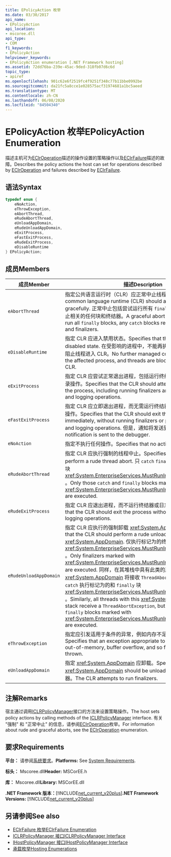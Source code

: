 ```yaml
---
title: EPolicyAction 枚举
ms.date: 03/30/2017
api_name:
- EPolicyAction
api_location:
- mscoree.dll
api_type:
- COM
f1_keywords:
- EPolicyAction
helpviewer_keywords:
- EPolicyAction enumeration [.NET Framework hosting]
ms.assetid: 72dd76ba-239e-45ac-9ded-318fb07d6c6d
topic_type:
- apiref
ms.openlocfilehash: 901c62e6f2519fc4f9251f348c77b11bbe0992be
ms.sourcegitcommit: da21fc5a8cce1e028575acf31974681a1bc5aeed
ms.translationtype: MT
ms.contentlocale: zh-CN
ms.lasthandoff: 06/08/2020
ms.locfileid: "84504340"
---
```

# <a name="epolicyaction-enumeration"></a><span data-ttu-id="f2020-102">EPolicyAction 枚举</span><span class="sxs-lookup"><span data-stu-id="f2020-102">EPolicyAction Enumeration</span></span>
<span data-ttu-id="f2020-103">描述主机可为[EClrOperation](eclroperation-enumeration.md)描述的操作设置的策略操作以及[EClrFailure](eclrfailure-enumeration.md)描述的故障。</span><span class="sxs-lookup"><span data-stu-id="f2020-103">Describes the policy actions the host can set for operations described by [EClrOperation](eclroperation-enumeration.md) and failures described by [EClrFailure](eclrfailure-enumeration.md).</span></span>  
  
## <a name="syntax"></a><span data-ttu-id="f2020-104">语法</span><span class="sxs-lookup"><span data-stu-id="f2020-104">Syntax</span></span>  
  
```cpp  
typedef enum {  
    eNoAction,  
    eThrowException,  
    eAbortThread,  
    eRudeAbortThread,  
    eUnloadAppDomain,  
    eRudeUnloadAppDomain,  
    eExitProcess,  
    eFastExitProcess,  
    eRudeExitProcess,  
    eDisableRuntime  
} EPolicyAction;  
```  
  
## <a name="members"></a><span data-ttu-id="f2020-105">成员</span><span class="sxs-lookup"><span data-stu-id="f2020-105">Members</span></span>  
  
|<span data-ttu-id="f2020-106">成员</span><span class="sxs-lookup"><span data-stu-id="f2020-106">Member</span></span>|<span data-ttu-id="f2020-107">描述</span><span class="sxs-lookup"><span data-stu-id="f2020-107">Description</span></span>|  
|------------|-----------------|  
|`eAbortThread`|<span data-ttu-id="f2020-108">指定公共语言运行时（CLR）应正常中止线程。</span><span class="sxs-lookup"><span data-stu-id="f2020-108">Specifies that the common language runtime (CLR) should abort the thread gracefully.</span></span> <span data-ttu-id="f2020-109">正常中止包括尝试运行所有 `finally` 块、 `catch` 与线程中止相关的任何块和终结器。</span><span class="sxs-lookup"><span data-stu-id="f2020-109">A graceful abort includes attempts to run all `finally` blocks, any `catch` blocks related to thread aborts, and finalizers.</span></span>|  
|`eDisableRuntime`|<span data-ttu-id="f2020-110">指定 CLR 应进入禁用状态。</span><span class="sxs-lookup"><span data-stu-id="f2020-110">Specifies that the CLR should enter a disabled state.</span></span> <span data-ttu-id="f2020-111">在受影响的进程中，不能再执行其他托管代码，并且阻止线程进入 CLR。</span><span class="sxs-lookup"><span data-stu-id="f2020-111">No further managed code can be executed in the affected process, and threads are blocked from entering the CLR.</span></span>|  
|`eExitProcess`|<span data-ttu-id="f2020-112">指定 CLR 应尝试正常退出进程，包括运行终结器并执行清理和日志记录操作。</span><span class="sxs-lookup"><span data-stu-id="f2020-112">Specifies that the CLR should attempt a graceful exit of the process, including running finalizers and performing cleanup and logging operations.</span></span>|  
|`eFastExitProcess`|<span data-ttu-id="f2020-113">指定 CLR 应立即退出进程，而无需运行终结器或执行清理和日志记录操作。</span><span class="sxs-lookup"><span data-stu-id="f2020-113">Specifies that the CLR should exit the process immediately, without running finalizers or performing cleanup and logging operations.</span></span> <span data-ttu-id="f2020-114">但是，通知将发送到调试器。</span><span class="sxs-lookup"><span data-stu-id="f2020-114">However, notification is sent to the debugger.</span></span>|  
|`eNoAction`|<span data-ttu-id="f2020-115">指定不执行任何操作。</span><span class="sxs-lookup"><span data-stu-id="f2020-115">Specifies that no action should be taken.</span></span>|  
|`eRudeAbortThread`|<span data-ttu-id="f2020-116">指定 CLR 应执行强制的线程中止。</span><span class="sxs-lookup"><span data-stu-id="f2020-116">Specifies that the CLR should perform a rude thread abort.</span></span> <span data-ttu-id="f2020-117">只 `catch` `finally` 会执行标记为的和块 <xref:System.EnterpriseServices.MustRunInClientContextAttribute> 。</span><span class="sxs-lookup"><span data-stu-id="f2020-117">Only those `catch` and `finally` blocks marked with <xref:System.EnterpriseServices.MustRunInClientContextAttribute> are executed.</span></span>|  
|`eRudeExitProcess`|<span data-ttu-id="f2020-118">指定 CLR 应退出进程，而不运行终结器或日志记录操作。</span><span class="sxs-lookup"><span data-stu-id="f2020-118">Specifies that the CLR should exit the process without running finalizers or logging operations.</span></span>|  
|`eRudeUnloadAppDomain`|<span data-ttu-id="f2020-119">指定 CLR 应执行的强制卸载 <xref:System.AppDomain> 。</span><span class="sxs-lookup"><span data-stu-id="f2020-119">Specifies that the CLR should perform a rude unload of the <xref:System.AppDomain>.</span></span> <span data-ttu-id="f2020-120">仅执行标记为的终结器 <xref:System.EnterpriseServices.MustRunInClientContextAttribute> 。</span><span class="sxs-lookup"><span data-stu-id="f2020-120">Only finalizers marked with <xref:System.EnterpriseServices.MustRunInClientContextAttribute> are executed.</span></span> <span data-ttu-id="f2020-121">同样，在其堆栈中具有此类的所有线程都 <xref:System.AppDomain> 将接收 `ThreadAbortException` ，但仅 `catch` 执行标记为的和 `finally` 块 <xref:System.EnterpriseServices.MustRunInClientContextAttribute> 。</span><span class="sxs-lookup"><span data-stu-id="f2020-121">Similarly, all threads with this <xref:System.AppDomain> in their stack receive a `ThreadAbortException`, but only those `catch` and `finally` blocks marked with <xref:System.EnterpriseServices.MustRunInClientContextAttribute> are executed.</span></span>|  
|`eThrowException`|<span data-ttu-id="f2020-122">指定应引发适用于条件的异常，例如内存不足、缓冲区溢出，等等。</span><span class="sxs-lookup"><span data-stu-id="f2020-122">Specifies that an exception appropriate to the condition, such as out-of-memory, buffer overflow, and so forth, should be thrown.</span></span>|  
|`eUnloadAppDomain`|<span data-ttu-id="f2020-123">指定 <xref:System.AppDomain> 应卸载。</span><span class="sxs-lookup"><span data-stu-id="f2020-123">Specifies that the <xref:System.AppDomain> should be unloaded.</span></span> <span data-ttu-id="f2020-124">CLR 尝试运行终结器。</span><span class="sxs-lookup"><span data-stu-id="f2020-124">The CLR attempts to run finalizers.</span></span>|  
  
## <a name="remarks"></a><span data-ttu-id="f2020-125">注解</span><span class="sxs-lookup"><span data-stu-id="f2020-125">Remarks</span></span>  
 <span data-ttu-id="f2020-126">宿主通过调用[ICLRPolicyManager](iclrpolicymanager-interface.md)接口的方法来设置策略操作。</span><span class="sxs-lookup"><span data-stu-id="f2020-126">The host sets policy actions by calling methods of the [ICLRPolicyManager](iclrpolicymanager-interface.md) interface.</span></span> <span data-ttu-id="f2020-127">有关 "强制" 和 "正常中止" 的信息，请参阅[EClrOperation](eclroperation-enumeration.md)枚举。</span><span class="sxs-lookup"><span data-stu-id="f2020-127">For information about rude and graceful aborts, see the [EClrOperation](eclroperation-enumeration.md) enumeration.</span></span>  
  
## <a name="requirements"></a><span data-ttu-id="f2020-128">要求</span><span class="sxs-lookup"><span data-stu-id="f2020-128">Requirements</span></span>  
 <span data-ttu-id="f2020-129">**平台：** 请参阅[系统要求](../../get-started/system-requirements.md)。</span><span class="sxs-lookup"><span data-stu-id="f2020-129">**Platforms:** See [System Requirements](../../get-started/system-requirements.md).</span></span>  
  
 <span data-ttu-id="f2020-130">**标头：** Mscoree.dll</span><span class="sxs-lookup"><span data-stu-id="f2020-130">**Header:** MSCorEE.h</span></span>  
  
 <span data-ttu-id="f2020-131">**库：** Mscoree.dll</span><span class="sxs-lookup"><span data-stu-id="f2020-131">**Library:** MSCorEE.dll</span></span>  
  
 <span data-ttu-id="f2020-132">**.NET Framework 版本：**[!INCLUDE[net_current_v20plus](../../../../includes/net-current-v20plus-md.md)]</span><span class="sxs-lookup"><span data-stu-id="f2020-132">**.NET Framework Versions:** [!INCLUDE[net_current_v20plus](../../../../includes/net-current-v20plus-md.md)]</span></span>  
  
## <a name="see-also"></a><span data-ttu-id="f2020-133">另请参阅</span><span class="sxs-lookup"><span data-stu-id="f2020-133">See also</span></span>

- [<span data-ttu-id="f2020-134">EClrFailure 枚举</span><span class="sxs-lookup"><span data-stu-id="f2020-134">EClrFailure Enumeration</span></span>](eclrfailure-enumeration.md)
- [<span data-ttu-id="f2020-135">ICLRPolicyManager 接口</span><span class="sxs-lookup"><span data-stu-id="f2020-135">ICLRPolicyManager Interface</span></span>](iclrpolicymanager-interface.md)
- [<span data-ttu-id="f2020-136">IHostPolicyManager 接口</span><span class="sxs-lookup"><span data-stu-id="f2020-136">IHostPolicyManager Interface</span></span>](ihostpolicymanager-interface.md)
- [<span data-ttu-id="f2020-137">承载枚举</span><span class="sxs-lookup"><span data-stu-id="f2020-137">Hosting Enumerations</span></span>](hosting-enumerations.md)

